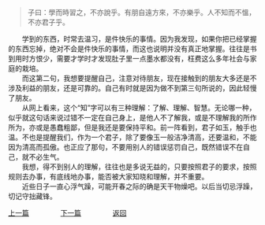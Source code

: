 > 子曰：學而時習之，不亦說乎。有朋自遠方來，不亦樂乎。人不知而不慍，不亦君子乎。

&emsp;&emsp;学到的东西，时常去温习，是件快乐的事情。因为我发现，如果你把已经掌握的东西忘掉，绝对不会是件快乐的事情，而这也说明并没有真正地掌握。往往是书到用时方恨少，需要才学时才发现肚子里一点墨水都没有，枉费这么多年社会与家庭的栽培。<br>
&emsp;&emsp;而这第二句，我想要提醒自己，注意对待朋友，现在接触到的朋友大多还是不涉及利益的朋友，还是可靠的。自己有时就是因为做不到第三句所说的，因此轻慢了朋友。<br>
&emsp;&emsp;从网上看来，这个“知”字可以有三种理解：了解、理解、智慧。无论哪一种，似乎就这句话来说过错不一定在自己身上，是他人不了解我，或是不理解我的所作所为，亦或是愚蠢粗鄙，但是我还是要保持平和。前一阵看到，君子如玉，触手也温。不也是提醒我们，作为一个君子，除了要像玉一般洁净清高，还要温和，不能因为清高而孤傲。也正应了那句，不要用别人的错误惩罚自己，既然错误不在自己，就不必生气。<br>
&emsp;&emsp;我想，得不到别人的理解，往往也是多说无益的，只要按照君子的要求，按照规则去办事，有底线地办事，能否被大家知晓和理解，并不重要。<br>
&emsp;&emsp;近些日子一直心浮气躁，可能开春之际的确是天干物燥吧。以后当切忌浮躁，切记守拙藏锋。<br>

[上一篇](https://tianlujun.github.io/reading-notes/LunYu/XueEr/20190412_xueer_01)
&emsp;&emsp;&emsp;&emsp;
[下一篇](https://tianlujun.github.io/reading-notes/LunYu/XueEr/20190412_xueer_02)
&emsp;&emsp;&emsp;&emsp;
[返回](https://tianlujun.github.io/reading-notes/LunYu/XueEr)